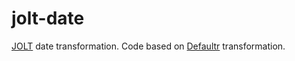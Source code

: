 # jolt-date
[JOLT](https://github.com/bazaarvoice/jolt) date transformation. Code based on [Defaultr](https://github.com/bazaarvoice/jolt/blob/master/jolt-core/src/main/java/com/bazaarvoice/jolt/Defaultr.java) transformation.
